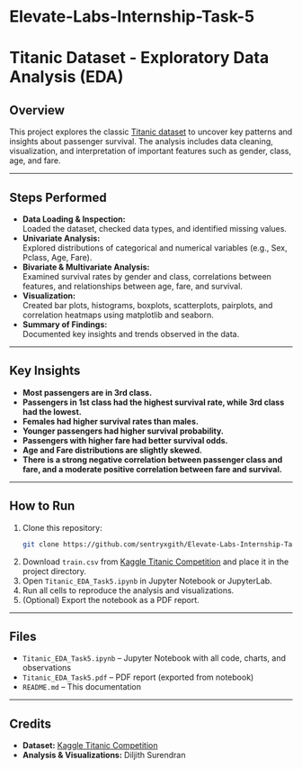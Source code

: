 # Elevate-Labs-Internship-Task-5

# Titanic Dataset - Exploratory Data Analysis (EDA)

## Overview

This project explores the classic [Titanic dataset](https://www.kaggle.com/c/titanic/data?select=train.csv) to uncover key patterns and insights about passenger survival. The analysis includes data cleaning, visualization, and interpretation of important features such as gender, class, age, and fare.

---

## Steps Performed

- **Data Loading & Inspection:**  
  Loaded the dataset, checked data types, and identified missing values.
- **Univariate Analysis:**  
  Explored distributions of categorical and numerical variables (e.g., Sex, Pclass, Age, Fare).
- **Bivariate & Multivariate Analysis:**  
  Examined survival rates by gender and class, correlations between features, and relationships between age, fare, and survival.
- **Visualization:**  
  Created bar plots, histograms, boxplots, scatterplots, pairplots, and correlation heatmaps using matplotlib and seaborn.
- **Summary of Findings:**  
  Documented key insights and trends observed in the data.

---

## Key Insights

- **Most passengers are in 3rd class.**
- **Passengers in 1st class had the highest survival rate, while 3rd class had the lowest.**
- **Females had higher survival rates than males.**
- **Younger passengers had higher survival probability.**
- **Passengers with higher fare had better survival odds.**
- **Age and Fare distributions are slightly skewed.**
- **There is a strong negative correlation between passenger class and fare, and a moderate positive correlation between fare and survival.**

---

## How to Run

1. Clone this repository:
   ```bash
   git clone https://github.com/sentryxgith/Elevate-Labs-Internship-Task-5.git
   ```
2. Download `train.csv` from [Kaggle Titanic Competition](https://www.kaggle.com/c/titanic/data?select=train.csv) and place it in the project directory.
3. Open `Titanic_EDA_Task5.ipynb` in Jupyter Notebook or JupyterLab.
4. Run all cells to reproduce the analysis and visualizations.
5. (Optional) Export the notebook as a PDF report.

---

## Files

- `Titanic_EDA_Task5.ipynb` – Jupyter Notebook with all code, charts, and observations
- `Titanic_EDA_Task5.pdf` – PDF report (exported from notebook)
- `README.md` – This documentation

---

## Credits

- **Dataset:** [Kaggle Titanic Competition](https://www.kaggle.com/c/titanic/data?select=train.csv)
- **Analysis & Visualizations:** Diljith Surendran
